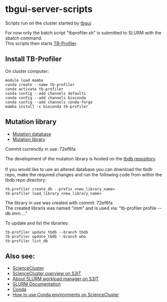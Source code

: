 # tbgui-server-scripts

Scripts run on the cluster started by [tbgui](https://github.com/michaelmeuli/tbgui)<br>

For now only the batch script "tbprofiler.sh" is submitted to SLURM with the sbatch command.<br>
This scripts then starts [TB-Profiler](https://github.com/jodyphelan/TBProfiler).

## Install TB-Profiler
On cluster computer:
```
module load mamba
conda create --name tb-profiler
conda activate tb-profiler
conda config --add channels defaults
conda config --add channels bioconda
conda config --add channels conda-forge
mamba install -c bioconda tb-profiler
```


## Mutation library

- [Mutation database](https://github.com/jodyphelan/TBProfiler?tab=readme-ov-file#mutation-database)
- [Mutation library](https://jodyphelan.github.io/tb-profiler-docs/en/mutation-library/)

Commit currenctly in use: 72ef6fa

The development of the mutation library is hosted on the [tbdb repository](https://github.com/jodyphelan/tbdb).<br><br>
If you would like to use an altered database you can download the tbdb repo, make the required changes and run the following code from within the tbdb repo directory:<br>

```
tb-profiler create_db --prefix <new_library_name>
tb-profiler load_library <new_library_name>
```
The library in use was created with commit: 72ef6fa<br> 
The created libraris was named "imm" and is used via: "tb-profiler profile --db imm ..."<br>


To update and list the libraries:<br>
```
tb-profiler update_tbdb --branch tbdb
tb-profiler update_tbdb --branch who
tb-profiler list_db
```

## Also see:

- [ScienceCluster](https://www.zi.uzh.ch/en/teaching-and-research/science-it/computing/sciencecluster.html)
- [ScienceCluster overview on S3IT](https://docs.s3it.uzh.ch/cluster/overview/)
- [About SLURM workload manager on S3IT](https://docs.s3it.uzh.ch/cluster/cluster_training/#41-what-is-slurm)
- [SLURM Documentation](https://slurm.schedmd.com/)
- [Conda](https://conda.io/projects/conda/en/latest/user-guide/getting-started.html)
- [How to use Conda environments on ScienceCluster](https://docs.s3it.uzh.ch/how-to_articles/how_to_use_conda/)
